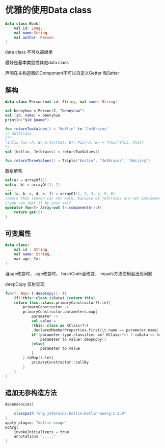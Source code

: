# 优雅的使用Data class

```kotlin
data class Book(
    val id: Long,
    val name:String,
    val author: Person
)
```

data class 不可以被继承

最好是基本类型或其他data class

声明在主构造器的Component不可以自定义Getter 和Setter

## 解构

```kotlin
data class Person(val id: String, val name: String)

val bennyhuo = Person(2, "bennyhuo")
val (id, name) = bennyhuo
println("$id $name")

```

```kotlin
fun returnTwoValues() = "Kotlin" to "JetBrains"
// dataclass
/**
*infix fun <A, B> A.to(that: B): Pair<A, B> = *Pair(this, that)
*/
val (kotlin, Jetbrains) = returnTwoValues()

fun returnThreeValues() = Triple("Kotlin", "JetBrains", "Beijing")

```

数组解构

```kotlin
val(a) = arrayOf(1)
val(a, b) = arrayOf(1, 2)
....
val (a, b, c, d, e, f) = arrayOf(1, 2, 3, 4, 5, 6)
//more than senven can not work, bacause of jetbrains are not implement this methods.
//you can impl it by your self
operator fun<T> Array<out T>.component6():T{
    return get(5)
}
```

## 可变属性

```kotlin
data class(
    val id : String,
    val name: String, 
    var age: Int
)

```

当age改变时， age改变时， hashCode会改变， equals方法使用会出现问题

deepCopy 反射实现

```kotlin
fun<T: Any> T.deepCopy(): T{
    if(!this::class.isData) {return this}
    return this::class.primaryConstructor!!.let{
        primaryConstructor -> 
        primaryConstructor.parameters.map{
            parameter ->
            val value = 
            (this::class as KClass<T>)
            .declaredMemberProperties.first{it.name == parameter.name}.get(this)
            if((parameter.type.classifier as? KClass<*>) ?.isData == true){
                parameter to value?.deepCopy()
            }else{
                parameter to value
            }
        }.toMap().let{
            primaryConstructor::callBy
        }
    }
}
```

## 追加无参构造方法

```groovy
dependencies{
    ...
	classpath "org.jetbrains.kotlin:kotlin-noarg:1.3.0"
}
apply plugin: "kotlin-noage"
noArg{
    invokeInitializers = true
    annotations "....."
}
```





